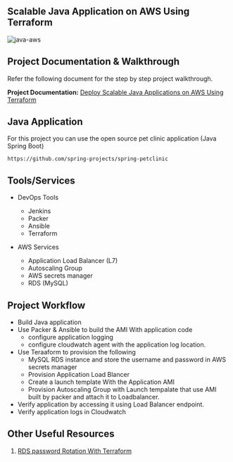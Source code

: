 
## Scalable Java Application on AWS Using Terraform

![java-aws](https://user-images.githubusercontent.com/106984297/219648306-42c0d544-f6e6-423d-9802-9f3d5eca43e8.png)

## Project Documentation & Walkthrough

Refer the following document for the step by step project walkthrough.

**Project Documentation:** [Deploy Scalable Java Applications on AWS Using Terraform](https://devopscube.com/deploy-java-applications-aws-autoscaling/)

## Java Application

For this project you can use the open source pet clinic application (Java Spring Boot)

```
https://github.com/spring-projects/spring-petclinic
```

## Tools/Services 

- DevOps Tools
  - Jenkins
  - Packer
  - Ansible
  - Terraform

- AWS Services
  - Application Load Balancer (L7)
  - Autoscaling Group
  - AWS secrets manager
  - RDS (MySQL)

## Project Workflow

- Build Java application
- Use Packer & Ansible to build the AMI With application code
    - configure application logging
    - configure cloudwatch agent with the application log location.
- Use Teraaform to provision the following 
    - MySQL RDS instance and store the username and password in AWS secrets manager
    - Provision Application Load Blancer 
    - Create a launch template With the Application AMI
    - Provision Autoscaling Group with Launch tempalate that use AMI built by packer and attach it to Loadbalancer.
- Verify application by accessing it using Load Balancer endpoint.
- Verify application logs in Cloudwatch

## Other Useful Resources

1. [RDS password Rotation With Terraform](https://advancedweb.hu/how-to-set-up-amazon-rds-password-rotation-with-terraform/)
